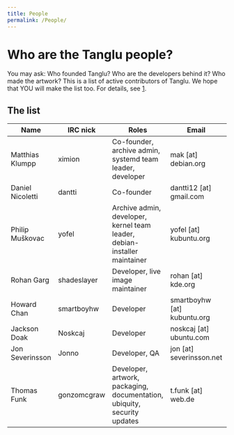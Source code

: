 ```yaml
---
title: People
permalink: /People/
---
```


Who are the Tanglu people?
==========================

You may ask: Who founded Tanglu? Who are the developers behind it? Who made the artwork? This is a list of active contributors of Tanglu. We hope that YOU will make the list too. For details, see [1](http://www.tanglu.org/contribute).

The list
--------

| Name             | IRC nick    | Roles                                                                     | Email                         | Blog                                        |
|------------------|-------------|---------------------------------------------------------------------------|-------------------------------|---------------------------------------------|
| Matthias Klumpp  | ximion      | Co-founder, archive admin, systemd team leader, developer                 | mak \[at\] debian.org         | [2](http://blog.tenstral.net/)              |
| Daniel Nicoletti | dantti      | Co-founder                                                                | dantti12 \[at\] gmail.com     | [3](http://dantti.wordpress.com/)           |
| Philip Muškovac  | yofel       | Archive admin, developer, kernel team leader, debian-installer maintainer | yofel \[at\] kubuntu.org      | [4](http://kyofel.wordpress.com/)           |
| Rohan Garg       | shadeslayer | Developer, live image maintainer                                          | rohan \[at\] kde.org          | [5](http://kshadeslayer.wordpress.com/)     |
| Howard Chan      | smartboyhw  | Developer                                                                 | smartboyhw \[at\] kubuntu.org | [6](http://smartboyhwubuntu.wordpress.com)  |
| Jackson Doak     | Noskcaj     | Developer                                                                 | noskcaj \[at\] ubuntu.com     | -                                           |
| Jon Severinsson  | Jonno       | Developer, QA                                                             | jon \[at\] severinsson.net    | -                                           |
| Thomas Funk      | gonzomcgraw | Developer, artwork, packaging, documentation, ubiquity, security updates  | t.funk \[at\] web.de          | [7](https://www.google.com/+ThomasFunk1507) |

